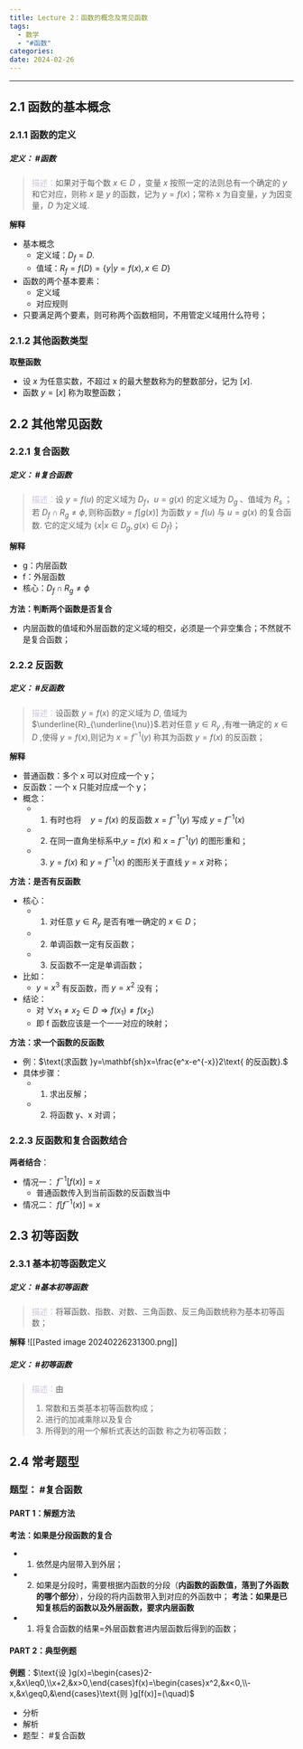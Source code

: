 ```yaml
---
title: Lecture 2：函数的概念及常见函数
tags:
  - 数学
  - "#函数"
categories: 
date: 2024-02-26
---
```

---
## 2.1 函数的基本概念
### 2.1.1 函数的定义
##### **定义**： #函数
> <font color="#ccc1d9">描述：</font>如果对于每个数 $x\in D$ ，变量 $x$ 按照一定的法则总有一个确定的 $y$ 和它对应，则称 $x$ 是 $y$ 的函数，记为 $y=f(x)$；常称 x 为自变量，$y$ 为因变量，$D$ 为定义域.

**解释**
+ 基本概念
	+ 定义域：$D_f=D.$
	+ 值域：$R_f=f(D)=\{y|y=f(x),x\in D\}$
+ 函数的两个基本要素：
	+ 定义域
	+ 对应规则
+ 只要满足两个要素，则可称两个函数相同，不用管定义域用什么符号；

### 2.1.2 其他函数类型
**取整函数**
+ 设 $x$ 为任意实数，不超过 x 的最大整数称为的整数部分，记为 $[x].$ 
+ 函数 $y=[x]$ 称为取整函数；

## 2.2 其他常见函数
### 2.2.1 复合函数
##### **定义**： #复合函数
> <font color="#ccc1d9">描述：</font>设 $y=f(u)$ 的定义域为 $D_f，u=g(x)$ 的定义域为 $D_g$ 、值域为 $R_{s}$ ；若 $D_f\cap R_g\neq\phi,\text{则称函数}y=f[g(x)]$ 为函数 $y=f(u)$ 与 $u=g(x)$ 的复合函数. 它的定义域为 $\left\{x|x\in D_g,g(x)\in D_f\right\}$；

**解释**
+ g：内层函数
+ f：外层函数
+ 核心：$D_f\cap R_g\neq\phi$

**方法：判断两个函数是否复合**
+ 内层函数的值域和外层函数的定义域的相交，必须是一个非空集合；不然就不是复合函数；


### 2.2.2 反函数
##### **定义**： #反函数
> <font color="#ccc1d9">描述：</font>设函数 $y=f(x)$ 的定义域为 ${D}$, 值域为 $\underline{R}_{\underline{\nu}}$.若对任意 $y\in R_y$ ,有唯一确定的 $x\in D$ ,使得 $y=f(x)$,则记为 $x=f^{-1}(y)$ 称其为函数 $y=f(x)$ 的反函数；

**解释**
+ 普通函数：多个 x 可以对应成一个 y；
+ 反函数：一个 x 只能对应成一个 y；
+ 概念：
	+ 1. $\text{有时也将}\quad y=f(x)\text{ 的反函数 }x=f^{-1}(y)\text{ 写成 }y=f^{-1}(x)$
	+ 2. $\text{在同一直角坐标系中,}y=f(x)\text{ 和 }x=f^{-1}(y)\text{ 的图形重和}$；
	+ 3. $y=f(x)\text{ 和 }y=f^{-1}(x)\text{ 的图形关于直线 }y=x\text{ 对称}$；

**方法：是否有反函数**
+ 核心：
	+ 1. 对任意 $y\in R_y$ 是否有唯一确定的 $x\in D$；
	+ 2. 单调函数一定有反函数；
	+ 3. 反函数不一定是单调函数；
+ 比如：
	+ $y=x^3$ 有反函数，而 $y=x^2$ 没有；
+ 结论：
	+ 对 $\forall x_{1}\neq x_{2}\in D\Rightarrow f(x_{1})\neq f(x_{2})$
	+ 即 f 函数应该是一个一一对应的映射；

**方法：求一个函数的反函数**
+ 例：$\text{求函数 }y=\mathbf{sh}x=\frac{e^x-e^{-x}}2\text{ 的反函数}.$
+ 具体步骤：
	+ 1. 求出反解；
	+ 2. 将函数 y、x 对调；
### 2.2.3 反函数和复合函数结合
**两者结合**：
+ 情况一： $f^{-1}[f(x)]=x$
	+ 普通函数传入到当前函数的反函数当中
+ 情况二： $f[f^{-1}(x)]=x$

## 2.3 初等函数
### 2.3.1 基本初等函数定义
##### **定义**： #基本初等函数
> <font color="#ccc1d9">描述：</font>将幂函数、指数、对数、三角函数、反三角函数统称为基本初等函数；
> 

**解释**
![[Pasted image 20240226231300.png]]

##### **定义**： #初等函数
> <font color="#ccc1d9">描述：</font>由
> 1. 常数和五类基本初等函数构成；
> 2. 进行的加减乘除以及复合
> 3. 所得到的用一个解析式表达的函数
> 称之为初等函数；

## 2.4 常考题型
### 题型： #复合函数
#### PART 1：解题方法
**考法：如果是分段函数的复合**
+ 1. 依然是内层带入到外层；
+ 2. 如果是分段时，需要根据内函数的分段（**内函数的函数值，落到了外函数的哪个部分**），分段的将内函数带入到对应的外函数中；
**考法：如果是已知复核后的函数以及外层函数，要求内层函数**
+ 1. 将复合函数的结果=外层函数套进内层函数后得到的函数；
#### PART 2：典型例题
**例题**：$\text{设 }g(x)=\begin{cases}2-x,&x\leq0,\\x+2,&x>0,\end{cases}f(x)=\begin{cases}x^2,&x<0,\\-x,&x\geq0,&\end{cases}\text{则 }g[f(x)]=(\quad)$
+ 分析
+ 解析
+ 题型： #复合函数 